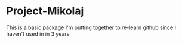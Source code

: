 # Project-Mikolaj

This is a basic package I'm putting together to re-learn github since I haven't used in in 3 years.
